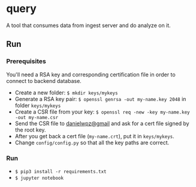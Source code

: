 # query
A tool that consumes data from ingest server and do analyze on it.

## Run
### Prerequisites
You'll need a RSA key and corresponding certification file in order to connect to backend database.
- Create a new folder: `$ mkdir keys/mykeys`
- Generate a RSA key pair: `$ openssl genrsa -out my-name.key 2048` in folder `keys/mykeys`
- Create a CSR file from your key: `$ openssl req -new -key my-name.key -out my-name.csr`
- Send the CSR file to [danielwpz@gmail](mailto:danielwpz@gmail.com) and ask for a cert file signed by the root key.
- After you get back a cert file (`my-name.crt`), put it in `keys/mykeys`.
- Change `config/config.py` so that all the key paths are correct.

### Run
- `$ pip3 install -r requirements.txt`
- `$ jupyter notebook`
